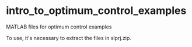 # intro_to_optimum_control_examples
MATLAB files for optimum control examples

To use, it's necessary to extract the files in slprj.zip.
